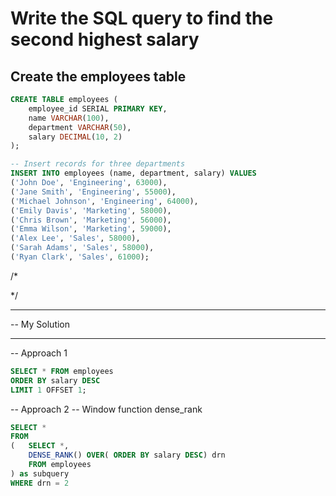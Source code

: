 # Write the SQL query to find the second highest salary
## __Create the employees table__

```Sql
CREATE TABLE employees (
    employee_id SERIAL PRIMARY KEY,
    name VARCHAR(100),
    department VARCHAR(50),
    salary DECIMAL(10, 2)
);

-- Insert records for three departments
INSERT INTO employees (name, department, salary) VALUES 
('John Doe', 'Engineering', 63000),
('Jane Smith', 'Engineering', 55000),
('Michael Johnson', 'Engineering', 64000),
('Emily Davis', 'Marketing', 58000),
('Chris Brown', 'Marketing', 56000),
('Emma Wilson', 'Marketing', 59000),
('Alex Lee', 'Sales', 58000),
('Sarah Adams', 'Sales', 58000),
('Ryan Clark', 'Sales', 61000); 
```


/*



*/

-- -------------------------
-- My Solution
-- -------------------------


-- Approach 1

```Sql 
SELECT * FROM employees 
ORDER BY salary DESC
LIMIT 1 OFFSET 1; 
```





-- Approach 2
-- Window function dense_rank
```Sql
SELECT *
FROM
(	SELECT *,
	DENSE_RANK() OVER( ORDER BY salary DESC) drn	
	FROM employees
) as subquery
WHERE drn = 2 
```



